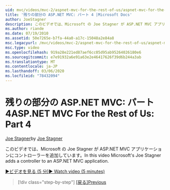 ```yaml
---
uid: mvc/videos/mvc-2/aspnet-mvc-for-the-rest-of-us/aspnet-mvc-for-the-rest-of-us-part-4
title: '残りの部分の ASP.NET MVC: パート 4 |Microsoft Docs'
author: JoeStagner
description: このビデオでは、Microsoft の Joe Stagner が ASP.NET MVC アプリケーションにコントローラーを追加しています。
ms.author: riande
ms.date: 07/19/2010
ms.assetid: 50e7265e-b7fa-44a0-a17c-15048a2e84a8
msc.legacyurl: /mvc/videos/mvc-2/aspnet-mvc-for-the-rest-of-us/aspnet-mvc-for-the-rest-of-us-part-4
msc.type: video
ms.openlocfilehash: 919a28e221ed87aef6cc05d95ab95264026180e6
ms.sourcegitcommit: e7e91932a6e91a63e2e46417626f39d6b244a3ab
ms.translationtype: MT
ms.contentlocale: ja-JP
ms.lasthandoff: 03/06/2020
ms.locfileid: "78432094"
---
```

# <a name="aspnet-mvc-for-the-rest-of-us-part-4"></a><span data-ttu-id="db2b0-103">残りの部分の ASP.NET MVC: パート4</span><span class="sxs-lookup"><span data-stu-id="db2b0-103">ASP.NET MVC For the Rest of Us: Part 4</span></span>

<span data-ttu-id="db2b0-104">[Joe Stagner](https://github.com/JoeStagner)</span><span class="sxs-lookup"><span data-stu-id="db2b0-104">by [Joe Stagner](https://github.com/JoeStagner)</span></span>

<span data-ttu-id="db2b0-105">このビデオでは、Microsoft の Joe Stagner が ASP.NET MVC アプリケーションにコントローラーを追加しています。</span><span class="sxs-lookup"><span data-stu-id="db2b0-105">In this video Microsoft's Joe Stagner adds a controller to an ASP.NET MVC application.</span></span>

[<span data-ttu-id="db2b0-106">&#9654;ビデオを見る (5 分)</span><span class="sxs-lookup"><span data-stu-id="db2b0-106">&#9654; Watch video (5 minutes)</span></span>](https://channel9.msdn.com/Blogs/ASP-NET-Site-Videos/aspnet-mvc-for-the-rest-of-us-part-4)

> [!div class="step-by-step"]
> <span data-ttu-id="db2b0-107">[[戻る]](aspnet-mvc-for-the-rest-of-us-part-3.md)</span><span class="sxs-lookup"><span data-stu-id="db2b0-107">[Previous](aspnet-mvc-for-the-rest-of-us-part-3.md)</span></span>
